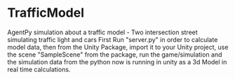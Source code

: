 # TrafficModel
AgentPy simulation about a traffic model - Two intersection street simulating traffic light and cars
First Run "server.py" in order to calculate model data, then from the Unity Package, import it to your
Unity project, use the scene "SampleScene" from the package, run the game/simulation and the simulation
data from the python now is running in unity as a 3d Model in real time calculations.
